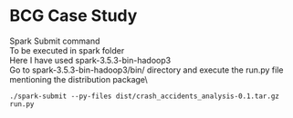 # BCG Case Study

Spark Submit command \
To be executed in spark folder\
Here I have used spark-3.5.3-bin-hadoop3\
Go to spark-3.5.3-bin-hadoop3/bin/ directory and execute the run.py file mentioning the distribution package\

```
./spark-submit --py-files dist/crash_accidents_analysis-0.1.tar.gz run.py

```

